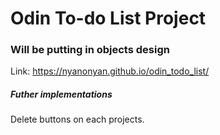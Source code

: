 # Odin To-do List Project

### Will be putting in objects design

Link: https://nyanonyan.github.io/odin_todo_list/


##### Futher implementations 
Delete buttons on each projects.
